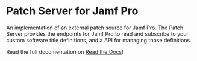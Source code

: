 # Patch Server for Jamf Pro

An implementation of an external patch source for Jamf Pro. The Patch Server
provides the endpoints for Jamf Pro to read and subscribe to your custom
software title definitions, and a API for managing those definitions.

Read the full documentation on [Read the Docs](http://patchserver.readthedocs.io/en/latest/)!
